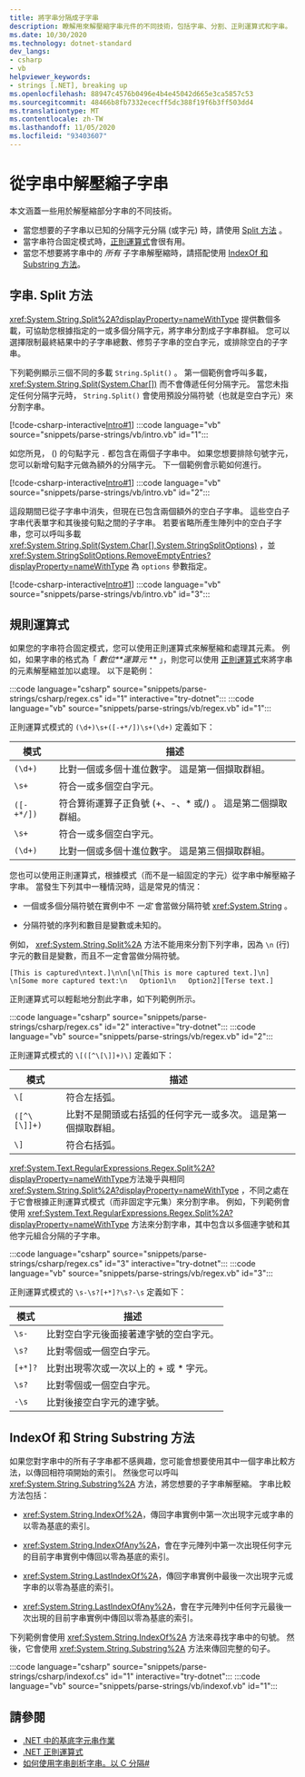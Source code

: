 ```yaml
---
title: 將字串分隔成子字串
description: 瞭解用來解壓縮字串元件的不同技術，包括字串、分割、正則運算式和字串。
ms.date: 10/30/2020
ms.technology: dotnet-standard
dev_langs:
- csharp
- vb
helpviewer_keywords:
- strings [.NET], breaking up
ms.openlocfilehash: 88947c4576b0496e4b4e45042d665e3ca5857c53
ms.sourcegitcommit: 48466b8fb7332ececff5dc388f19f6b3ff503dd4
ms.translationtype: MT
ms.contentlocale: zh-TW
ms.lasthandoff: 11/05/2020
ms.locfileid: "93403607"
---
```

# <a name="extract-substrings-from-a-string"></a>從字串中解壓縮子字串

本文涵蓋一些用於解壓縮部分字串的不同技術。

- 當您想要的子字串以已知的分隔字元分隔 (或字元) 時，請使用 [Split 方法](#stringsplit-method) 。
- 當字串符合固定模式時，[正則運算式](#regular-expressions)會很有用。
- 當您不想要將字串中的 *所有* 子字串解壓縮時，請搭配使用 [IndexOf 和 Substring 方法](#stringindexof-and-stringsubstring-methods)。

## <a name="stringsplit-method"></a>字串. Split 方法

<xref:System.String.Split%2A?displayProperty=nameWithType> 提供數個多載，可協助您根據指定的一或多個分隔字元，將字串分割成子字串群組。 您可以選擇限制最終結果中的子字串總數、修剪子字串的空白字元，或排除空白的子字串。

下列範例顯示三個不同的多載 `String.Split()` 。 第一個範例會呼叫多載， <xref:System.String.Split(System.Char[])> 而不會傳遞任何分隔字元。 當您未指定任何分隔字元時， `String.Split()` 會使用預設分隔符號（也就是空白字元）來分割字串。

[!code-csharp-interactive[Intro#1](snippets/parse-strings/csharp/intro.cs#1)]
:::code language="vb" source="snippets/parse-strings/vb/intro.vb" id="1":::

如您所見， () 的句點字元 `.` 都包含在兩個子字串中。 如果您想要排除句號字元，您可以新增句點字元做為額外的分隔字元。 下一個範例會示範如何進行。

[!code-csharp-interactive[Intro#1](snippets/parse-strings/csharp/intro.cs#2)]
:::code language="vb" source="snippets/parse-strings/vb/intro.vb" id="2":::

這段期間已從子字串中消失，但現在已包含兩個額外的空白子字串。 這些空白子字串代表單字和其後接句點之間的子字串。 若要省略所產生陣列中的空白子字串，您可以呼叫多載 <xref:System.String.Split(System.Char[],System.StringSplitOptions)> ，並 <xref:System.StringSplitOptions.RemoveEmptyEntries?displayProperty=nameWithType> 為 `options` 參數指定。

[!code-csharp-interactive[Intro#1](snippets/parse-strings/csharp/intro.cs#3)]
:::code language="vb" source="snippets/parse-strings/vb/intro.vb" id="3":::

## <a name="regular-expressions"></a>規則運算式

如果您的字串符合固定模式，您可以使用正則運算式來解壓縮和處理其元素。 例如，如果字串的格式為「 *數位**運算元* ** 」，則您可以使用 [正則運算式](regular-expressions.md)來將字串的元素解壓縮並加以處理。 以下是範例：

:::code language="csharp" source="snippets/parse-strings/csharp/regex.cs" id="1" interactive="try-dotnet":::
:::code language="vb" source="snippets/parse-strings/vb/regex.vb" id="1":::

正則運算式模式的 `(\d+)\s+([-+*/])\s+(\d+)` 定義如下：

|模式|描述|
|-------------|-----------------|
|`(\d+)`|比對一個或多個十進位數字。 這是第一個擷取群組。|
|`\s+`|符合一或多個空白字元。|
|`([-+*/])`|符合算術運算子正負號 (+、-、* 或/) 。 這是第二個擷取群組。|
|`\s+`|符合一或多個空白字元。|
|`(\d+)`|比對一個或多個十進位數字。 這是第三個擷取群組。|

您也可以使用正則運算式，根據模式（而不是一組固定的字元）從字串中解壓縮子字串。 當發生下列其中一種情況時，這是常見的情況：

- 一個或多個分隔符號在實例中不 *一定* 會當做分隔符號 <xref:System.String> 。

- 分隔符號的序列和數目是變數或未知的。

例如， <xref:System.String.Split%2A> 方法不能用來分割下列字串，因為 `\n` (行) 字元的數目是變數，而且不一定會當做分隔符號。

```text
[This is captured\ntext.]\n\n[\n[This is more captured text.]\n]
\n[Some more captured text:\n   Option1\n   Option2][Terse text.]
```

正則運算式可以輕鬆地分割此字串，如下列範例所示。

:::code language="csharp" source="snippets/parse-strings/csharp/regex.cs" id="2" interactive="try-dotnet":::
:::code language="vb" source="snippets/parse-strings/vb/regex.vb" id="2":::

正則運算式模式的 `\[([^\[\]]+)\]` 定義如下：

|模式|描述|
|-------------|-----------------|
|`\[`|符合左括弧。|
|`([^\[\]]+)`|比對不是開頭或右括弧的任何字元一或多次。 這是第一個擷取群組。|
|`\]`|符合右括弧。|

<xref:System.Text.RegularExpressions.Regex.Split%2A?displayProperty=nameWithType>方法幾乎與相同 <xref:System.String.Split%2A?displayProperty=nameWithType> ，不同之處在于它會根據正則運算式模式（而非固定字元集）來分割字串。 例如，下列範例會使用 <xref:System.Text.RegularExpressions.Regex.Split%2A?displayProperty=nameWithType> 方法來分割字串，其中包含以多個連字號和其他字元組合分隔的子字串。

:::code language="csharp" source="snippets/parse-strings/csharp/regex.cs" id="3" interactive="try-dotnet":::
:::code language="vb" source="snippets/parse-strings/vb/regex.vb" id="3":::

正則運算式模式的 `\s-\s?[+*]?\s?-\s` 定義如下：

|模式|描述|
|-------------|-----------------|
|`\s-`|比對空白字元後面接著連字號的空白字元。|
|`\s?`|比對零個或一個空白字元。|
|`[+*]?`|比對出現零次或一次以上的 + 或 * 字元。|
|`\s?`|比對零個或一個空白字元。|
|`-\s`|比對後接空白字元的連字號。|

## <a name="stringindexof-and-stringsubstring-methods"></a>IndexOf 和 String Substring 方法

如果您對字串中的所有子字串都不感興趣，您可能會想要使用其中一個字串比較方法，以傳回相符項開始的索引。 然後您可以呼叫 <xref:System.String.Substring%2A> 方法，將您想要的子字串解壓縮。 字串比較方法包括：

- <xref:System.String.IndexOf%2A>，傳回字串實例中第一次出現字元或字串的以零為基底的索引。

- <xref:System.String.IndexOfAny%2A>，會在字元陣列中第一次出現任何字元的目前字串實例中傳回以零為基底的索引。

- <xref:System.String.LastIndexOf%2A>，傳回字串實例中最後一次出現字元或字串的以零為基底的索引。

- <xref:System.String.LastIndexOfAny%2A>，會在字元陣列中任何字元最後一次出現的目前字串實例中傳回以零為基底的索引。

下列範例會使用 <xref:System.String.IndexOf%2A> 方法來尋找字串中的句號。 然後，它會使用 <xref:System.String.Substring%2A> 方法來傳回完整的句子。

:::code language="csharp" source="snippets/parse-strings/csharp/indexof.cs" id="1" interactive="try-dotnet":::
:::code language="vb" source="snippets/parse-strings/vb/indexof.vb" id="1":::

## <a name="see-also"></a>請參閱

- [.NET 中的基底字元串作業](basic-string-operations.md)
- [.NET 正則運算式](regular-expressions.md)
- [如何使用字串剖析字串。以 C 分隔#](../../csharp/how-to/parse-strings-using-split.md)
